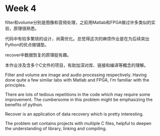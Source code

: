 # Week 4

filter和volume分别是图像和音频处理，之前用Matlab和FPGA做过许多类似的实验，原理很熟悉。

代码中有较多繁琐的设计，尚需优化。总觉得这次的麻烦作业是在为后续突出Python的优点做铺垫。

recover中数据恢复的原理挺有趣。

本作业涉及含多个C文件的项目，有助加深对库、链接和编译等概念的理解。


Filter and volume are image and audio processing respectively. Having done quite a few similar labs with Matlab and FPGA, I'm familiar with the principles.

There are lots of tedious repetitions in the code which may require some improvement. The cumbersome in this problem might be emphasizing the benefits of python.

Recover is an application of data recovery which is pretty interesting.

The problem set contains projects with multiple C files, helpful to deepen the understanding of library, linking and compiling.
